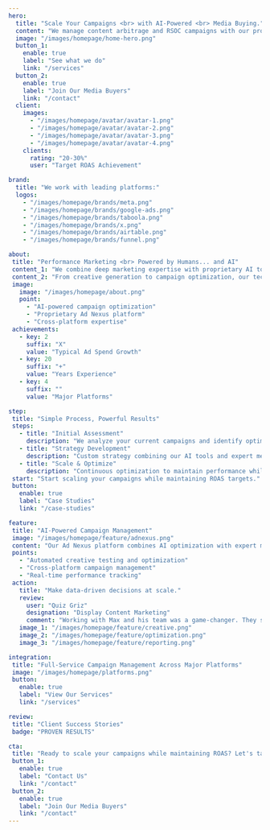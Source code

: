 ```yaml
---
hero:
  title: "Scale Your Campaigns <br> with AI-Powered <br> Media Buying."
  content: "We manage content arbitrage and RSOC campaigns with our proprietary Ad Nexus platform and AI tools to deliver exceptional ROAS."
  image: "/images/homepage/home-hero.png"
  button_1:
    enable: true
    label: "See what we do"
    link: "/services"
  button_2:
    enable: true
    label: "Join Our Media Buyers"
    link: "/contact"
  client:
    images:
      - "/images/homepage/avatar/avatar-1.png"
      - "/images/homepage/avatar/avatar-2.png"
      - "/images/homepage/avatar/avatar-3.png"
      - "/images/homepage/avatar/avatar-4.png"
    clients:
      rating: "20-30%"
      user: "Target ROAS Achievement"

brand:
  title: "We work with leading platforms:"
  logos:
    - "/images/homepage/brands/meta.png"
    - "/images/homepage/brands/google-ads.png"
    - "/images/homepage/brands/taboola.png"
    - "/images/homepage/brands/x.png"
    - "/images/homepage/brands/airtable.png"
    - "/images/homepage/brands/funnel.png"

about:
 title: "Performance Marketing <br> Powered by Humans... and AI"
 content_1: "We combine deep marketing expertise with proprietary AI tools to deliver exceptional results."
 content_2: "From creative generation to campaign optimization, our technology streamlines every aspect of performance marketing."
 image:
   image: "/images/homepage/about.png"
   point:
     - "AI-powered campaign optimization"
     - "Proprietary Ad Nexus platform"
     - "Cross-platform expertise"
 achievements:
   - key: 2
     suffix: "X"
     value: "Typical Ad Spend Growth"
   - key: 20
     suffix: "+"
     value: "Years Experience"
   - key: 4
     suffix: ""
     value: "Major Platforms"

step:
 title: "Simple Process, Powerful Results"
 steps:
   - title: "Initial Assessment"
     description: "We analyze your current campaigns and identify optimization opportunities."
   - title: "Strategy Development"
     description: "Custom strategy combining our AI tools and expert media buying."
   - title: "Scale & Optimize"
     description: "Continuous optimization to maintain performance while scaling spend."
 start: "Start scaling your campaigns while maintaining ROAS targets."
 button:
   enable: true
   label: "Case Studies"
   link: "/case-studies"

feature:
 title: "AI-Powered Campaign Management"
 image: "/images/homepage/feature/adnexus.png"
 content: "Our Ad Nexus platform combines AI optimization with expert media buying to deliver exceptional results."
 points:
   - "Automated creative testing and optimization"
   - "Cross-platform campaign management"
   - "Real-time performance tracking"
 action:
   title: "Make data-driven decisions at scale."
   review:
     user: "Quiz Griz"
     designation: "Display Content Marketing"
     comment: "Working with Max and his team was a game-changer. They scaled us into new platforms, managed everything seamlessly, and were rock solid during our sale process. Like an outsourced marketing department—just point them in the right direction. They took us to the next level."
   image_1: "/images/homepage/feature/creative.png"
   image_2: "/images/homepage/feature/optimization.png"
   image_3: "/images/homepage/feature/reporting.png"

integration:
 title: "Full-Service Campaign Management Across Major Platforms"
 image: "/images/homepage/platforms.png"
 button:
   enable: true
   label: "View Our Services"
   link: "/services"

review:
 title: "Client Success Stories"
 badge: "PROVEN RESULTS"

cta:
 title: "Ready to scale your campaigns while maintaining ROAS? Let's talk about your goals."
 button_1:
   enable: true
   label: "Contact Us"
   link: "/contact"
 button_2:
   enable: true
   label: "Join Our Media Buyers"
   link: "/contact"
---
```

